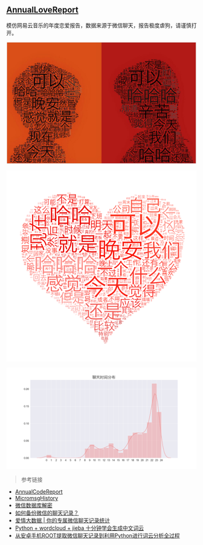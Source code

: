 ## [AnnualLoveReport](https://dysaniazzz.github.io/AnnualLoveReport/)

模仿网易云音乐的年度恋爱报告，数据来源于微信聊天，报告极度虐狗，请谨慎打开。

![](img/we.jpg)

![](img/love.png)

![](img/chat.png)

> 参考链接

* [AnnualCodeReport](https://github.com/Norcy/AnnualCodeReport)
* [MicromsgHistory](https://github.com/contr4l/MicromsgHistory)
* [微信数据库解密](https://liujingyuan.top/2018/09/14/%E5%BE%AE%E4%BF%A1%E6%95%B0%E6%8D%AE%E5%BA%93%E8%A7%A3%E5%AF%86/)
* [如何备份微信的聊天记录？](https://www.zhihu.com/question/19924224/answer/69982884)
* [爱情大数据 | 你的专属微信聊天记录统计](https://blog.csdn.net/iphilo/article/details/79052325)
* [Python + wordcloud + jieba 十分钟学会生成中文词云](https://blog.csdn.net/fontthrone/article/details/72782971)
* [从安卓手机ROOT提取微信聊天记录到利用Python进行词云分析全过程](https://blog.csdn.net/u011938325/article/details/78988089)

